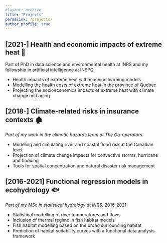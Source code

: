 ```yaml
---
#layout: archive
title: "Projects"
permalink: /projects/
author_profile: true
---
```


[2021-] Health and economic impacts of extreme heat 🌇
-------------------

Part of PhD in data science and environmental health at INRS and my fellowship in artificial intelligence at INSPQ.

- Health impacts of extreme heat with machine learning models
- Modelling the health costs of extreme heat in the province of Quebec
- Projecting the socioeconomics impacts of extreme heat with climate change and aging


[2018-] Climate-related risks in insurance contexts 🏚
-------------------

*Part of my work in the climatic hazards team at The Co-operators.*

- Modeling and simulating river and coastal flood risk at the Canadian level
- Projection of climate change impacts for convective storms, hurricane and flooding
- Tools for spatial concentration and natural disaster risk management

[2016-2021] Functional regression models in ecohydrology 🐟
------------------

*Part of my MSc in statistical hydrology at INRS.* 2016-2021

- Statistical modelling of river temperatures and flows
- Inclusion of thermal regime in fish habitat models
- Fish habitat modelling based on the broad surrounding habitat
- Prediction of habitat suitability curves with a functional data analysis framework
